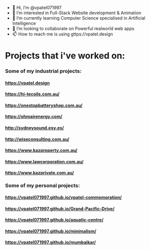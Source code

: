 - 👋 Hi, I’m @vpatel071997
- 👀 I’m interested in Full-Stack Website development & Animation
- 🌱 I’m currently learning Computer Science specialised in Artificial Intelligence
- 💞️ I’m looking to collaborate on Powerful realworld web apps
- 📫 How to reach me is using gttps://vpatel.design

<!---
vpatel071997/vpatel071997 is a ✨ special ✨ repository because its `README.md` (this file) appears on your GitHub profile.
You can click the Preview link to take a look at your changes.
--->

# Projects that i've worked on:

### Some of my industrial projects:
#### https://vpatel.design
#### https://hi-tecoils.com.au/
#### https://onestopbatteryshop.com.au/
#### https://ohmairenergy.com/
#### http://sydneysound.esy.es/
#### http://wiseconsulting.com.au/
#### https://www.kazproperty.com.au/
#### https://www.lawcorporation.com.au/
#### https://www.kazprivate.com.au/

### Some of my personal projects:
#### https://vpatel071997.github.io/vpatel-commemoration/
#### https://vpatel071997.github.io/Grand-Pacific-Drive/
#### https://vpatel071997.github.io/aquatic-centre/
#### https://vpatel071997.github.io/minimalism/
#### https://vpatel071997.github.io/mumbaikar/
